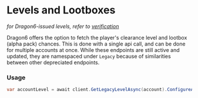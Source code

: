 # Levels and Lootboxes
_for Dragon6-issued levels, refer to [verification](../../verification)_

Dragon6 offers the option to fetch the player's clearance level and lootbox (alpha pack) chances. This is done with a single api call, and can be done for multiple accounts at once. While these endpoints are still active and updated, they are namespaced under `Legacy` because of similarities between other depreciated endpoints.

### Usage
```cs
var accountLevel = await client.GetLegacyLevelAsync(account).ConfigureAwait(false);
```
